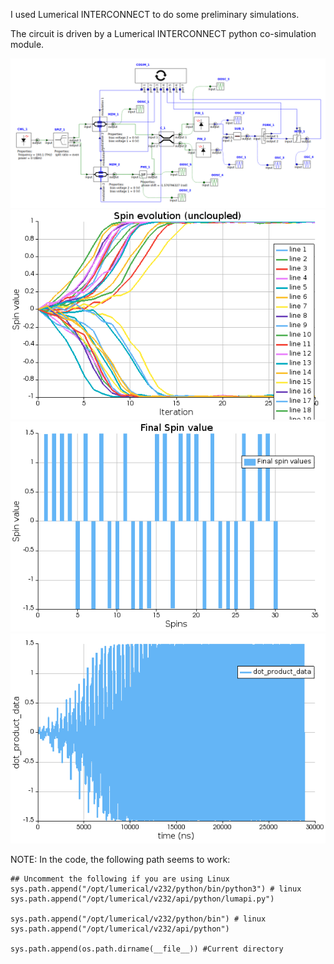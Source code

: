 I used Lumerical INTERCONNECT to do some preliminary simulations.

The circuit is driven by a Lumerical INTERCONNECT python co-simulation module.

![alt text](Ising.png)
![alt text](unclupled_spins_evolution.png)
![alt text](final_spins.png)
![alt text](dot_product.png)

NOTE:
In the code, the following path seems to work:

```
## Uncomment the following if you are using Linux
sys.path.append("/opt/lumerical/v232/python/bin/python3") # linux
sys.path.append("/opt/lumerical/v232/api/python/lumapi.py") 

sys.path.append("/opt/lumerical/v232/python/bin") # linux
sys.path.append("/opt/lumerical/v232/api/python") 

sys.path.append(os.path.dirname(__file__)) #Current directory
```
